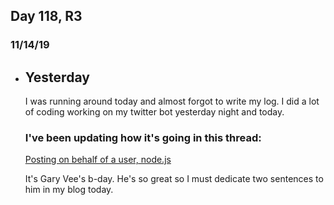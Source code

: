 ## Day 118, R3
### 11/14/19
- ## Yesterday
  I was running around today and almost forgot to write my log. I did a lot of coding working on my twitter bot yesterday night and today.

  ### I've been updating how it's going in this thread:

  [Posting on behalf of a user, node.js](https://twittercommunity.com/t/posting-on-behalf-of-a-user-node-js/131767/4)

  It's Gary Vee's b-day. He's so great so I must dedicate two sentences to him in my blog today.

